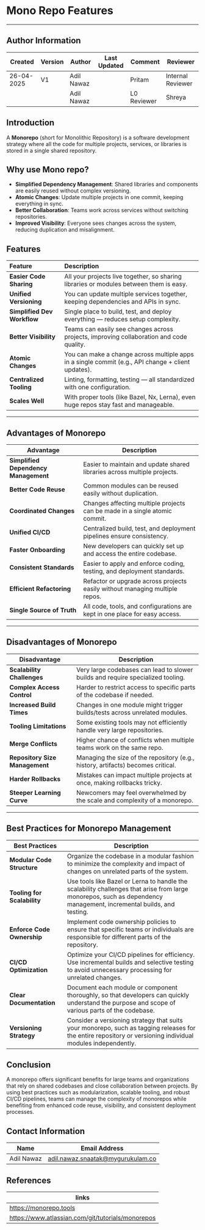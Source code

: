 # Mono Repo Features

---

##  **Author Information**
| Created     | Version | Author        | Last Updated       | Comment          | Reviewer         |
|-------------|---------|---------------|--------------------|------------------|------------------|
| 26-04-2025  | V1      | Adil Nawaz    |                    | Pritam           | Internal Reviewer|
|             |       | Adil Nawaz    |          | L0 Reviewer      | Shreya           |


## Introduction
A **Monorepo** (short for Monolithic Repository) is a software development strategy where all the code for multiple projects, services, or libraries is stored in a single shared repository.

## Why use Mono repo?

- **Simplified Dependency Management**: Shared libraries and components are easily reused without complex versioning.
- **Atomic Changes**: Update multiple projects in one commit, keeping everything in sync.
- **Better Collaboration**: Teams work across services without switching repositories.
- **Improved Visibility**: Everyone sees changes across the system, reducing duplication and misalignment.

## Features

| Feature | Description |
|:------|:------------|
| **Easier Code Sharing** | All your projects live together, so sharing libraries or modules between them is easy. |
| **Unified Versioning** | You can update multiple services together, keeping dependencies and APIs in sync. |
| **Simplified Dev Workflow** | Single place to build, test, and deploy everything — reduces setup complexity. |
| **Better Visibility** | Teams can easily see changes across projects, improving collaboration and code quality. |
| **Atomic Changes** | You can make a change across multiple apps in a single commit (e.g., API change + client updates). |
| **Centralized Tooling** | Linting, formatting, testing — all standardized with one configuration. |
| **Scales Well** | With proper tools (like Bazel, Nx, Lerna), even huge repos stay fast and manageable. |

---

## Advantages of Monorepo

| **Advantage**               | **Description**                                                                 |
|-------------------------------|---------------------------------------------------------------------------------|
| **Simplified Dependency Management** | Easier to maintain and update shared libraries across multiple projects.        |
| **Better Code Reuse**            | Common modules can be reused easily without duplication.                        |
| **Coordinated Changes**           | Changes affecting multiple projects can be made in a single atomic commit.      |
| **Unified CI/CD**                 | Centralized build, test, and deployment pipelines ensure consistency.            |
| **Faster Onboarding**             | New developers can quickly set up and access the entire codebase.               |
| **Consistent Standards**          | Easier to apply and enforce coding, testing, and deployment standards.           |
| **Efficient Refactoring**         | Refactor or upgrade across projects easily without managing multiple repos.      |
| **Single Source of Truth**       | All code, tools, and configurations are kept in one place for easy access.        |

---

## Disadvantages of Monorepo

| **Disadvantage**              | **Description**                                                                 |
|-------------------------------|---------------------------------------------------------------------------------|
| **Scalability Challenges**        | Very large codebases can lead to slower builds and require specialized tooling. |
| **Complex Access Control**        | Harder to restrict access to specific parts of the codebase if needed.           |
| **Increased Build Times**         | Changes in one module might trigger builds/tests across unrelated modules.      |
| **Tooling Limitations**           | Some existing tools may not efficiently handle very large repositories.         |
| **Merge Conflicts**               | Higher chance of conflicts when multiple teams work on the same repo.           |
| **Repository Size Management**    | Managing the size of the repository (e.g., history, artifacts) becomes critical.|
| **Harder Rollbacks**              | Mistakes can impact multiple projects at once, making rollbacks tricky.         |
| **Steeper Learning Curve**        | Newcomers may feel overwhelmed by the scale and complexity of a monorepo.        |

---

## Best Practices for Monorepo Management

| **Best Practices**          | **Description**                                                                                                                                                        |
|-----------------------------|------------------------------------------------------------------------------------------------------------------------------------------------------------------------|
| **Modular Code Structure**  | Organize the codebase in a modular fashion to minimize the complexity and impact of changes on unrelated parts of the system.                                            |
| **Tooling for Scalability** | Use tools like Bazel or Lerna to handle the scalability challenges that arise from large monorepos, such as dependency management, incremental builds, and testing.      |
| **Enforce Code Ownership**  | Implement code ownership policies to ensure that specific teams or individuals are responsible for different parts of the repository.                                    |
| **CI/CD Optimization**      | Optimize your CI/CD pipelines for efficiency. Use incremental builds and selective testing to avoid unnecessary processing for unrelated changes.                        |
| **Clear Documentation**     | Document each module or component thoroughly, so that developers can quickly understand the purpose and scope of various parts of the codebase.                          |
| **Versioning Strategy**     | Consider a versioning strategy that suits your monorepo, such as tagging releases for the entire repository or versioning individual modules independently.               |

## Conclusion
A monorepo offers significant benefits for large teams and organizations that rely on shared codebases and close collaboration between projects. By using best practices such as modularization, scalable tooling, and robust CI/CD pipelines, teams can manage the complexity of monorepos while benefiting from enhanced code reuse, visibility, and consistent deployment processes.

## Contact Information

| Name         | Email Address                                 |
|--------------|-----------------------------------------------|
| Adil Nawaz | adil.nawaz.snaatak@mygurukulam.co           |


## References 
|links | 
|-------|
|https://monorepo.tools |
|https://www.atlassian.com/git/tutorials/monorepos|
